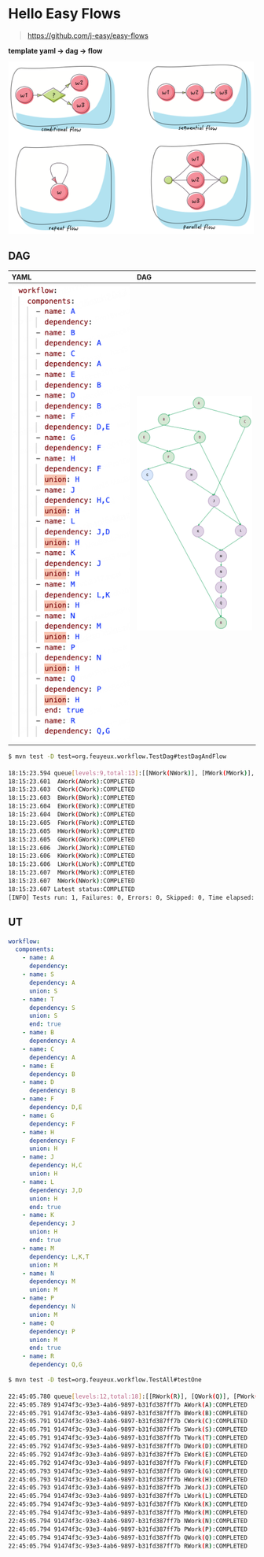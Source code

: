 # Hello Easy Flows

> https://github.com/j-easy/easy-flows

**template yaml -> dag -> flow**

<img src="doc/easy-flows.png" alt="easy-flows" style="width:500px" />

## DAG

| YAML                                                                       | DAG                                                                       |
|:---------------------------------------------------------------------------|:--------------------------------------------------------------------------|
| <img src="doc/flow.config.png" alt="dag.drawio.png" style="width:500px" /> | <img src="doc/dag.drawio.png" alt="dag.drawio.png" style="width:500px" /> |

```sh
$ mvn test -D test=org.feuyeux.workflow.TestDag#testDagAndFlow

18:15:23.594 queue[levels:9,total:13]:[[NWork(NWork)], [MWork(MWork)], [KWork(KWork), LWork(LWork)], [JWork(JWork)], [HWork(HWork), GWork(GWork)], [FWork(FWork)], [EWork(EWork), DWork(DWork)], [BWork(BWork), CWork(CWork)], [AWork(AWork)]]
18:15:23.601  AWork(AWork):COMPLETED
18:15:23.603  CWork(CWork):COMPLETED
18:15:23.603  BWork(BWork):COMPLETED
18:15:23.604  EWork(EWork):COMPLETED
18:15:23.604  DWork(DWork):COMPLETED
18:15:23.605  FWork(FWork):COMPLETED
18:15:23.605  HWork(HWork):COMPLETED
18:15:23.605  GWork(GWork):COMPLETED
18:15:23.606  JWork(JWork):COMPLETED
18:15:23.606  KWork(KWork):COMPLETED
18:15:23.606  LWork(LWork):COMPLETED
18:15:23.607  MWork(MWork):COMPLETED
18:15:23.607  NWork(NWork):COMPLETED
18:15:23.607 Latest status:COMPLETED
[INFO] Tests run: 1, Failures: 0, Errors: 0, Skipped: 0, Time elapsed: 2.943 s -- in org.feuyeux.workflow.TestDag
```

## UT

```yaml
workflow:
  components:
    - name: A
      dependency:
    - name: S
      dependency: A
      union: S
    - name: T
      dependency: S
      union: S
      end: true
    - name: B
      dependency: A
    - name: C
      dependency: A
    - name: E
      dependency: B
    - name: D
      dependency: B
    - name: F
      dependency: D,E
    - name: G
      dependency: F
    - name: H
      dependency: F
      union: H
    - name: J
      dependency: H,C
      union: H
    - name: L
      dependency: J,D
      union: H
      end: true
    - name: K
      dependency: J
      union: H
      end: true
    - name: M
      dependency: L,K,T
      union: M
    - name: N
      dependency: M
      union: M
    - name: P
      dependency: N
      union: M
    - name: Q
      dependency: P
      union: M
      end: true
    - name: R
      dependency: Q,G
```

```sh
$ mvn test -D test=org.feuyeux.workflow.TestAll#testOne

22:45:05.780 queue[levels:12,total:18]:[[RWork(R)], [QWork(Q)], [PWork(P)], [NWork(N)], [MWork(M)], [LWork(L), KWork(K)], [JWork(J)], [GWork(G), HWork(H)], [FWork(F)], [EWork(E), DWork(D), TWork(T)], [BWork(B), CWork(C), SWork(S)], [AWork(A)]]
22:45:05.789 91474f3c-93e3-4ab6-9897-b31fd387ff7b AWork(A):COMPLETED
22:45:05.791 91474f3c-93e3-4ab6-9897-b31fd387ff7b BWork(B):COMPLETED
22:45:05.791 91474f3c-93e3-4ab6-9897-b31fd387ff7b CWork(C):COMPLETED
22:45:05.791 91474f3c-93e3-4ab6-9897-b31fd387ff7b SWork(S):COMPLETED
22:45:05.791 91474f3c-93e3-4ab6-9897-b31fd387ff7b TWork(T):COMPLETED
22:45:05.792 91474f3c-93e3-4ab6-9897-b31fd387ff7b DWork(D):COMPLETED
22:45:05.792 91474f3c-93e3-4ab6-9897-b31fd387ff7b EWork(E):COMPLETED
22:45:05.792 91474f3c-93e3-4ab6-9897-b31fd387ff7b FWork(F):COMPLETED
22:45:05.793 91474f3c-93e3-4ab6-9897-b31fd387ff7b GWork(G):COMPLETED
22:45:05.793 91474f3c-93e3-4ab6-9897-b31fd387ff7b HWork(H):COMPLETED
22:45:05.793 91474f3c-93e3-4ab6-9897-b31fd387ff7b JWork(J):COMPLETED
22:45:05.794 91474f3c-93e3-4ab6-9897-b31fd387ff7b LWork(L):COMPLETED
22:45:05.794 91474f3c-93e3-4ab6-9897-b31fd387ff7b KWork(K):COMPLETED
22:45:05.794 91474f3c-93e3-4ab6-9897-b31fd387ff7b MWork(M):COMPLETED
22:45:05.794 91474f3c-93e3-4ab6-9897-b31fd387ff7b NWork(N):COMPLETED
22:45:05.794 91474f3c-93e3-4ab6-9897-b31fd387ff7b PWork(P):COMPLETED
22:45:05.794 91474f3c-93e3-4ab6-9897-b31fd387ff7b QWork(Q):COMPLETED
22:45:05.794 91474f3c-93e3-4ab6-9897-b31fd387ff7b RWork(R):COMPLETED
```